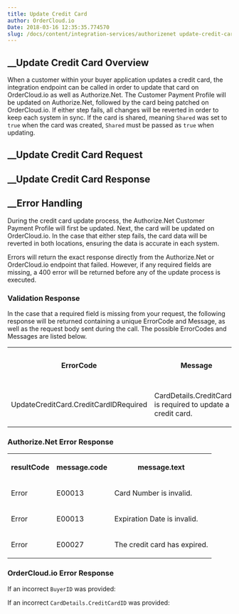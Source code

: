 ```yaml
---
title: Update Credit Card
author: OrderCloud.io 
Date: 2018-03-16 12:35:35.774570
slug: /docs/content/integration-services/authorizenet update-credit-card
---
```



##  __Update Credit Card Overview

When a customer within your buyer application updates a credit card, the
integration endpoint can be called in order to update that card on
OrderCloud.io as well as Authorize.Net. The Customer Payment Profile will be
updated on Authorize.Net, followed by the card being patched on OrderCloud.io.
If either step fails, all changes will be reverted in order to keep each
system in sync. If the card is shared, meaning `Shared` was set to `true` when
the card was created, `Shared` must be passed as `true` when updating.

##  __Update Credit Card Request

##  __Update Credit Card Response

##  __Error Handling

During the credit card update process, the Authorize.Net Customer Payment
Profile will first be updated. Next, the card will be updated on
OrderCloud.io. In the case that either step fails, the card data will be
reverted in both locations, ensuring the data is accurate in each system.

Errors will return the exact response directly from the Authorize.Net or
OrderCloud.io endpoint that failed. However, if any required fields are
missing, a 400 error will be returned before any of the update process is
executed.

### Validation Response

In the case that a required field is missing from your request, the following
response will be returned containing a unique ErrorCode and Message, as well
as the request body sent during the call. The possible ErrorCodes and Messages
are listed below.  
  

<table>  
<tr>  
<th>

ErrorCode

</th>  
<th>

Message

</th>  
<th>

Status Code

</th> </tr>  
<tr>  
<td>

UpdateCreditCard.CreditCardIDRequired

</td>  
<td>

CardDetails.CreditCardID is required to update a credit card.

</td>  
<td>

400

</td> </tr> </table>

### Authorize.Net Error Response  
  

<table>  
<tr>  
<th>

resultCode

</th>  
<th>

message.code

</th>  
<th>

message.text

</th> </tr>  
<tr>  
<td>

Error

</td>  
<td>

E00013

</td>  
<td>

Card Number is invalid.

</td> </tr>  
<tr>  
<td>

Error

</td>  
<td>

E00013

</td>  
<td>

Expiration Date is invalid.

</td> </tr>  
<tr>  
<td>

Error

</td>  
<td>

E00027

</td>  
<td>

The credit card has expired.

</td> </tr> </table>

### OrderCloud.io Error Response

If an incorrect `BuyerID` was provided:

If an incorrect `CardDetails.CreditCardID` was provided:

